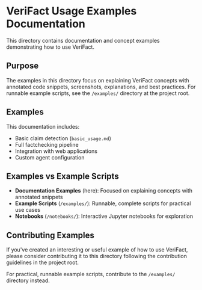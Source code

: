 # VeriFact Usage Examples Documentation

This directory contains documentation and concept examples demonstrating how to use VeriFact.

## Purpose

The examples in this directory focus on explaining VeriFact concepts with annotated code snippets, screenshots, explanations, and best practices. For runnable example scripts, see the `/examples/` directory at the project root.

## Examples

This documentation includes:

- Basic claim detection (`basic_usage.md`)
- Full factchecking pipeline
- Integration with web applications
- Custom agent configuration

## Examples vs Example Scripts

- **Documentation Examples** (here): Focused on explaining concepts with annotated snippets
- **Example Scripts** (`/examples/`): Runnable, complete scripts for practical use cases
- **Notebooks** (`/notebooks/`): Interactive Jupyter notebooks for exploration

## Contributing Examples

If you've created an interesting or useful example of how to use VeriFact, please consider contributing it to this directory following the contribution guidelines in the project root.

For practical, runnable example scripts, contribute to the `/examples/` directory instead.
